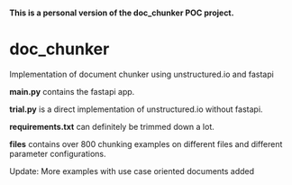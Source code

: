 #### This is a personal version of the doc_chunker POC project.


# doc_chunker  
Implementation of document chunker using unstructured.io and fastapi

**main.py** contains the fastapi app.

**trial.py** is a direct implementation of unstructured.io without fastapi.

**requirements.txt** can definitely be trimmed down a lot.

**files** contains over 800 chunking examples on different files and different parameter configurations.

Update: More examples with use case oriented documents added

